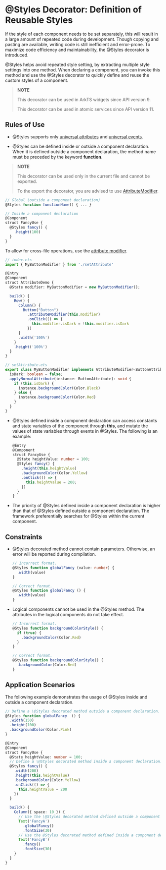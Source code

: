 # \@Styles Decorator: Definition of Reusable Styles


If the style of each component needs to be set separately, this will result in a large amount of repeated code during development. Though copying and pasting are available, writing code is still inefficient and error-prone. To maximize code efficiency and maintainability, the \@Styles decorator is introduced.


\@Styles helps avoid repeated style setting, by extracting multiple style settings into one method. When declaring a component, you can invoke this method and use the \@Styles decorator to quickly define and reuse the custom styles of a component.

> **NOTE**
>
> This decorator can be used in ArkTS widgets since API version 9.
>
> This decorator can be used in atomic services since API version 11.

## Rules of Use

- \@Styles supports only [universal attributes](../reference/apis-arkui/arkui-ts/ts-universal-attributes-size.md) and [universal events](../reference/apis-arkui/arkui-ts/ts-universal-events-click.md).

- \@Styles can be defined inside or outside a component declaration. When it is defined outside a component declaration, the method name must be preceded by the keyword **function**.

> **NOTE**
>
> This decorator can be used only in the current file and cannot be exported.
>
> To the export the decorator, you are advised to use [AttributeModifier](../ui/arkts-user-defined-extension-attributeModifier.md).

  ```ts
  // Global (outside a component declaration)
  @Styles function functionName() { ... }

  // Inside a component declaration
  @Component
  struct FancyUse {
    @Styles fancy() {
      .height(100)
    }
  }
  ```

To allow for cross-file operations, use the [attribute modifier](../reference/apis-arkui/arkui-ts/ts-universal-attributes-attribute-modifier.md).

  ```ts
  // index.ets
  import { MyButtonModifier } from './setAttribute'

  @Entry
  @Component
  struct AttributeDemo {
    @State modifier: MyButtonModifier = new MyButtonModifier();

    build() {
      Row() {
        Column() {
          Button("Button")
            .attributeModifier(this.modifier)
            .onClick(() => {
              this.modifier.isDark = !this.modifier.isDark
            })
        }
        .width('100%')
      }
      .height('100%')
    }
  }
  ```

  ```ts
  // setAttribute.ets
  export class MyButtonModifier implements AttributeModifier<ButtonAttribute> {
    isDark: boolean = false;
    applyNormalAttribute(instance: ButtonAttribute): void {
      if (this.isDark) {
        instance.backgroundColor(Color.Black)
      } else {
        instance.backgroundColor(Color.Red)
      }
    }
  }
  ```

- \@Styles defined inside a component declaration can access constants and state variables of the component through **this**, and mutate the values of state variables through events in \@Styles. The following is an example:

  ```ts
  @Entry
  @Component
  struct FancyUse {
    @State heightValue: number = 100;
    @Styles fancy() {
      .height(this.heightValue)
      .backgroundColor(Color.Yellow)
      .onClick(() => {
        this.heightValue = 200;
      })
    }
  }
  ```

- The priority of \@Styles defined inside a component declaration is higher than that of \@Styles defined outside a component declaration.
  The framework preferentially searches for \@Styles within the current component.


## Constraints

- \@Styles decorated method cannot contain parameters. Otherwise, an error will be reported during compilation.

  ```ts
  // Incorrect format.
  @Styles function globalFancy (value: number) {
    .width(value)
  }

  // Correct format.
  @Styles function globalFancy () {
    .width(value)
  }
  ```

- Logical components cannot be used in the \@Styles method. The attributes in the logical components do not take effect.

  ```ts
  // Incorrect format.
  @Styles function backgroundColorStyle() {
    if (true) {
      .backgroundColor(Color.Red)
    }
  }

  // Correct format.
  @Styles function backgroundColorStyle() {
    .backgroundColor(Color.Red)
  }
  ```

## Application Scenarios

The following example demonstrates the usage of \@Styles inside and outside a component declaration.

```ts
// Define a \@Styles decorated method outside a component declaration.
@Styles function globalFancy  () {
  .width(150)
  .height(100)
  .backgroundColor(Color.Pink)
}

@Entry
@Component
struct FancyUse {
  @State heightValue: number = 100;
  // Define a \@Styles decorated method inside a component declaration.
  @Styles fancy() {
    .width(200)
    .height(this.heightValue)
    .backgroundColor(Color.Yellow)
    .onClick(() => {
      this.heightValue = 200
    })
  }

  build() {
    Column({ space: 10 }) {
      // Use the \@Styles decorated method defined outside a component declaration.
      Text('FancyA')
        .globalFancy()
        .fontSize(30)
      // Use the @Styles decorated method defined inside a component declaration.
      Text('FancyB')
        .fancy()
        .fontSize(30)
    }
  }
}
```

